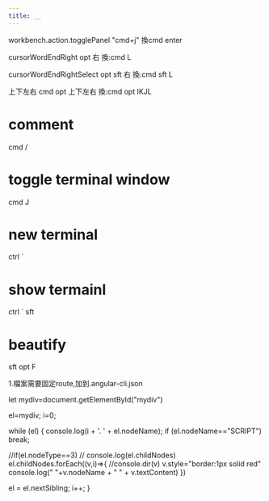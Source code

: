 ```yaml
---
title: __
---
```



workbench.action.togglePanel
"cmd+j"
換cmd enter

cursorWordEndRight
opt 右
換:cmd L

cursorWordEndRightSelect
opt sft 右
換:cmd sft L

上下左右
cmd opt 上下左右
換:cmd opt IKJL

# comment
cmd /

# toggle terminal window
cmd J

# new terminal
ctrl `

# show termainl
ctrl ` sft

# beautify
sft opt F

1.檔案需要固定route,加到.angular-cli.json





let mydiv=document.getElementById("mydiv")

el=mydiv;
i=0;

while (el) {
  console.log(i + '. ' + el.nodeName);
  if (el.nodeName=="SCRIPT")
     break;
  
  //if(el.nodeType==3)
  //   console.log(el.childNodes)
  el.childNodes.forEach((v,i)=>{
    //console.dir(v)
    v.style="border:1px solid red"
        console.log(" "+v.nodeName + " " + v.textContent)
  })
     
     
  el = el.nextSibling;
  i++;
}